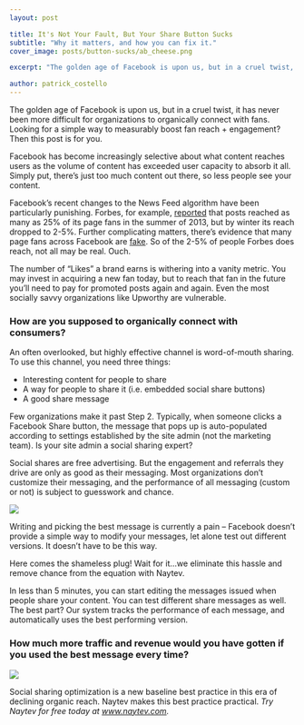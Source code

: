 ```yaml
---
layout: post

title: It's Not Your Fault, But Your Share Button Sucks
subtitle: "Why it matters, and how you can fix it."
cover_image: posts/button-sucks/ab_cheese.png

excerpt: "The golden age of Facebook is upon us, but in a cruel twist, it has never been more difficult for organizations to organically connect with fans."

author: patrick_costello
---
```


The golden age of Facebook is upon us, but in a cruel twist, it has never been more difficult for organizations to organically connect with fans. Looking for a simple way to measurably boost fan reach + engagement? Then this post is for you.

Facebook has become increasingly selective about what content reaches users as the volume of content has exceeded user capacity to absorb it all. Simply put, there’s just too much content out there, so less people see your content.

Facebook’s recent changes to the News Feed algorithm have been particularly punishing. Forbes, for example, [reported](http://www.forbes.com/sites/stevecooper/2013/12/23/facebooks-algorithm-change-not-a-boon-for-all-publishers/) that posts reached as many as 25% of its page fans in the summer of 2013, but by winter its reach dropped to 2-5%. Further complicating matters, there’s evidence that many page fans across Facebook are [fake](http://www.salon.com/2014/02/14/facebooks_big_like_problem_major_money_and_major_scams/). So of the 2-5% of people Forbes does reach, not all may be real. Ouch.

The number of “Likes” a brand earns is withering into a vanity metric. You may invest in acquiring a new fan today, but to reach that fan in the future you’ll need to pay for promoted posts again and again. Even the most socially savvy organizations like Upworthy are vulnerable.

### How are you supposed to organically connect with consumers?

An often overlooked, but highly effective channel is word-of-mouth sharing. To use this channel, you need three things:

* Interesting content for people to share
* A way for people to share it (i.e. embedded social share buttons)
* A good share message

Few organizations make it past Step 2. Typically, when someone clicks a Facebook Share button, the message that pops up is auto-populated according to settings established by the site admin (not the marketing team). Is your site admin a social sharing expert?

Social shares are free advertising. But the engagement and referrals they drive are only as good as their messaging. Most organizations don’t customize their messaging, and the performance of all messaging (custom or not) is subject to guesswork and chance.

<div class="full zoomable"><img src="/images/posts/button-sucks/ab_cheese.png"></div>

Writing and picking the best message is currently a pain – Facebook doesn’t provide a simple way to modify your messages, let alone test out different versions. It doesn’t have to be this way.

Here comes the shameless plug! Wait for it…we eliminate this hassle and remove chance from the equation with Naytev.

In less than 5 minutes, you can start editing the messages issued when people share your content. You can test different share messages as well. The best part? Our system tracks the performance of each message, and automatically uses the best performing version.

### How much more traffic and revenue would you have gotten if you used the best message every time?

<div class="full zoomable"><img src="/images/posts/button-sucks/ab_graphs.png"></div>

Social sharing optimization is a new baseline best practice in this era of declining organic reach. Naytev makes this best practice practical. *Try Naytev for free today at www.naytev.com.*